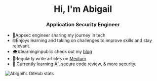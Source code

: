 <h1 align="center">Hi, I'm Abigail</h1>
<h3 align="center">Application Security Engineer</h3>

- 🐞Appsec engineer sharing my journey in tech
- 🤓Enjoys learning and taking on challenges to improve skills and stay relevant.
- 🌨️#learninginpublic check out my [blog](https://abigailajohn.github.io)
- 📝Regularly write articles on [Medium](https://medium.com/@abigailainyang)
- 🌱 Currently learning AI, secure code review, & more security. 

![Abigail's GitHub stats](https://github-readme-stats.vercel.app/api?username=abigailajohn&show_icons=true&theme=tokyonight)




